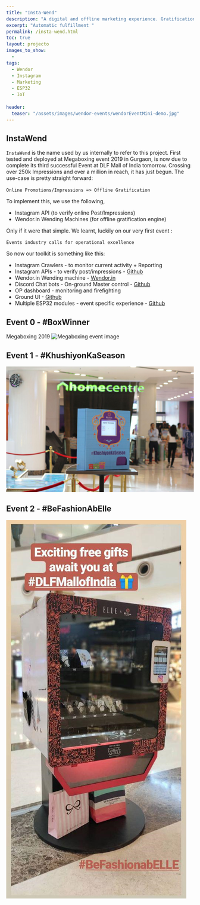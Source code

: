 ```yaml
---
title: "Insta-Wend"
description: "A digital and offline marketing experience. Gratification engines"
excerpt: "Automatic fulfillment "
permalink: /insta-wend.html
toc: true
layout: projecto
images_to_show:
  - 
tags: 
  - Wendor
  - Instagram
  - Marketing
  - ESP32
  - IoT

header:
  teaser: "/assets/images/wendor-events/wendorEventMini-demo.jpg"
---
```


## InstaWend
`InstaWend` is the name used by us internally to refer to this project. First tested and deployed at Megaboxing event 2019 in Gurgaon, is now due to complete its third successful Event at DLF Mall of India tomorrow. Crossing over 250k Impressions and over a million in reach, it has just begun.
The use-case is pretty straight forward: 

`Online Promotions/Impressions => Offline Gratification`

To implement this, we use the following,
* Instagram API (to verify online Post/Impressions)
* Wendor.in Wending Machines (for offline gratification engine)


Only if it were that simple. We learnt, luckily on our very first event :
```
Events industry calls for operational excellence
```

So now our toolkit is something like this:
* Instagram Crawlers - to monitor current activity + Reporting
* Instagram APIs - to verify post/impressions - [Github](https://github.com/karx/InstaWend-bridge)
* Wendor.in Wending machine - [Wendor.in](https://wendor.in)
* Discord Chat bots - On-ground Master control - [Github](https://github.com/karx/InstaWend-bridge)
* OP dashboard - monitoring and firefighting
* Ground UI - [Github](https://github.com/karx/MegaBoxing)
* Multiple ESP32 modules - event specific experience - [Github](https://github.com/ashtam55/OtaTestingDevice)


## Event 0 - #BoxWinner
Megaboxing 2019
![Megaboxing event image]()


## Event 1 - #KhushiyonKaSeason
![DLF MOI Pre-Diwali](/assets/images/wendorEvents/wendorEventMini.jpg)


## Event 2 - #BeFashionAbElle
![DLF + Elle](/assets/images/wendorEvents/wendorEventLarge.jpg)

